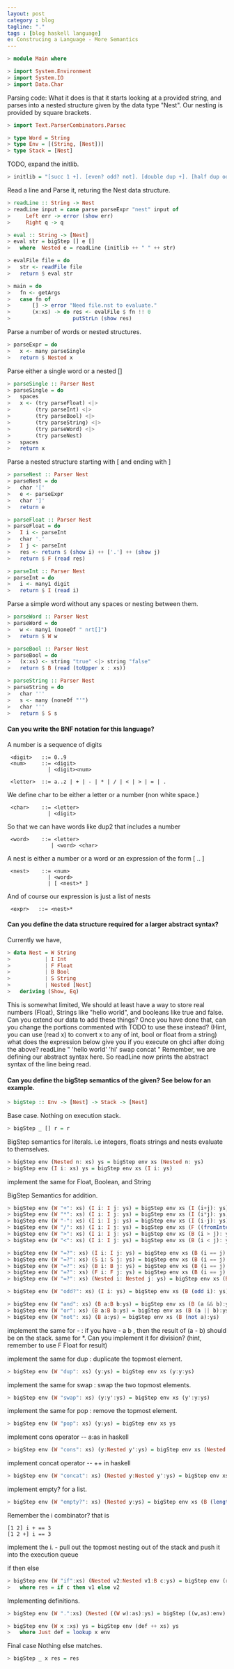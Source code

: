 ```yaml
---
layout: post
category : blog
tagline: "."
tags : [blog haskell language]
e: Construcing a Language - More Semantics
---
```


~~~ haskell
> module Main where

> import System.Environment 
> import System.IO 
> import Data.Char
~~~

Parsing code: What it does is that it starts looking at a provided string, and
parses into a nested structure given by the data type "Nest". Our nesting is
provided by square brackets.

~~~ haskell
> import Text.ParserCombinators.Parsec

> type Word = String
> type Env = [(String, [Nest])]
> type Stack = [Nest]
~~~

TODO, expand the initlib.

~~~ haskell
> initlib = "[succ 1 +]. [even? odd? not]. [double dup +]. [half dup odd? [succ 2 /] [2 /] if]."
~~~

Read a line and Parse it, returing the Nest data structure.

~~~ haskell
> readLine :: String -> Nest
> readLine input = case parse parseExpr "nest" input of
>     Left err -> error (show err)
>     Right q -> q

> eval :: String -> [Nest]
> eval str = bigStep [] e []
>   where  Nested e = readLine (initlib ++ " " ++ str)

> evalFile file = do
>   str <- readFile file
>   return $ eval str

> main = do
>   fn <- getArgs
>   case fn of
>       [] -> error "Need file.nst to evaluate."
>       (x:xs) -> do res <- evalFile $ fn !! 0
>                    putStrLn (show res)
~~~

Parse a number of words or nested structures.

~~~ haskell
> parseExpr = do
>   x <- many parseSingle
>   return $ Nested x
~~~

Parse either a single word or a nested []

~~~ haskell
> parseSingle :: Parser Nest
> parseSingle = do
>   spaces
>   x <- (try parseFloat) <|>
>        (try parseInt) <|>
>        (try parseBool) <|>
>        (try parseString) <|>
>        (try parseWord) <|>
>        (try parseNest)
>   spaces
>   return x
~~~

Parse a nested structure starting with [ and ending with ]

~~~ haskell
> parseNest :: Parser Nest
> parseNest = do
>   char '['
>   e <- parseExpr
>   char ']'
>   return e

> parseFloat :: Parser Nest
> parseFloat = do
>   I i <- parseInt
>   char '.'
>   I j <- parseInt
>   res <- return $ (show i) ++ ['.'] ++ (show j)
>   return $ F (read res)

> parseInt :: Parser Nest
> parseInt = do
>   i <- many1 digit
>   return $ I (read i)
~~~

Parse a simple word without any spaces or nesting between them.

~~~ haskell
> parseWord :: Parser Nest
> parseWord = do
>   w <- many1 (noneOf " nrt[]")
>   return $ W w

> parseBool :: Parser Nest
> parseBool = do
>   (x:xs) <- string "true" <|> string "false"
>   return $ B (read (toUpper x : xs))

> parseString :: Parser Nest
> parseString = do
>   char '''
>   s <- many (noneOf "'")
>   char '''
>   return $ S s
~~~



#### Can you write the BNF notation for this language?

A number is a sequence of digits

~~~
 <digit>   ::= 0..9
 <num>     ::= <digit>
             | <digit><num>

 <letter>  ::= a..z | + | - | * | / | < | > | = | .
~~~

We define char to be either a letter or a number (non white space.)

~~~
 <char>    ::= <letter>
             | <digit>
~~~

So that we can have words like dup2 that includes a number

~~~
 <word>    ::= <letter>
              | <word> <char>
~~~

A nest is either a number or a word or an expression of the form [ .. ]

~~~
 <nest>    ::= <num>
             | <word>
             | [ <nest>* ]
~~~

And of course our expression is just a list of nests

~~~
 <expr>   ::= <nest>*
~~~

#### Can you define the data structure required for a larger abstract syntax?

Currently we have,

~~~ haskell
> data Nest = W String
>           | I Int
>           | F Float
>           | B Bool
>           | S String
>           | Nested [Nest]
>   deriving (Show, Eq)
~~~

This is somewhat limited, We should at least have a way to store real numbers (Float),
Strings like "hello world", and booleans like true and false. Can you extend our data
to add these things? Once you have done that, can you change the portions commented with
TODO to use these instead? (Hint, you can use (read x) to convert x to any of int, bool
or float from a string)
what does the expression below give you if you execute on ghci after doing the above?
readLine  " 'hello world' 'hi' swap concat "
Remember, we are defining our abstract syntax here. So readLine now prints the abstract
syntax of the line being read.

####  Can you define the bigStep semantics of the given? See below for an example.

~~~ haskell
> bigStep :: Env -> [Nest] -> Stack -> [Nest]
~~~

Base case. Nothing on execution stack.

~~~ haskell
> bigStep _ [] r = r
~~~

BigStep semantics for literals. i.e integers, floats strings and nests evaluate to themselves.

~~~ haskell
> bigStep env (Nested n: xs) ys = bigStep env xs (Nested n: ys)
> bigStep env (I i: xs) ys = bigStep env xs (I i: ys)
~~~

implement the same for Float, Boolean, and String

BigStep Semantics for addition.

~~~ haskell
> bigStep env (W "+": xs) (I i: I j: ys) = bigStep env xs (I (i+j): ys)
> bigStep env (W "*": xs) (I i: I j: ys) = bigStep env xs (I (i*j): ys)
> bigStep env (W "-": xs) (I i: I j: ys) = bigStep env xs (I (i-j): ys)
> bigStep env (W "/": xs) (I i: I j: ys) = bigStep env xs (F ((fromIntegral i)/(fromIntegral j)): ys)
> bigStep env (W ">": xs) (I i: I j: ys) = bigStep env xs (B (i > j): ys)
> bigStep env (W "<": xs) (I i: I j: ys) = bigStep env xs (B (i < j): ys)

> bigStep env (W "=?": xs) (I i: I j: ys) = bigStep env xs (B (i == j): ys)
> bigStep env (W "=?": xs) (S i: S j: ys) = bigStep env xs (B (i == j): ys)
> bigStep env (W "=?": xs) (B i: B j: ys) = bigStep env xs (B (i == j): ys)
> bigStep env (W "=?": xs) (F i: F j: ys) = bigStep env xs (B (i == j): ys)
> bigStep env (W "=?": xs) (Nested i: Nested j: ys) = bigStep env xs (B (i == j): ys)

> bigStep env (W "odd?": xs) (I i: ys) = bigStep env xs (B (odd i): ys)

> bigStep env (W "and": xs) (B a:B b:ys) = bigStep env xs (B (a && b):ys)
> bigStep env (W "or": xs) (B a:B b:ys) = bigStep env xs (B (a || b):ys)
> bigStep env (W "not": xs) (B a:ys) = bigStep env xs (B (not a):ys)
~~~

implement the same for - : if you have - a b , then the result of (a - b) should be on the stack.
      same for *. Can you implement it for division? (hint, remember to use F Float for result)

implement the same for dup  : duplicate the topmost element.

~~~ haskell
> bigStep env (W "dup": xs) (y:ys) = bigStep env xs (y:y:ys)
~~~

implement the same for swap : swap the two topmost elements.

~~~ haskell
> bigStep env (W "swap": xs) (y:y':ys) = bigStep env xs (y':y:ys)
~~~


implement the same for pop : remove the topmost element.

~~~ haskell
> bigStep env (W "pop": xs) (y:ys) = bigStep env xs ys
~~~

implement cons operator -- a:as in haskell

~~~ haskell
> bigStep env (W "cons": xs) (y:Nested y':ys) = bigStep env xs (Nested (y:y'):ys)
~~~

implement concat operator -- ++ in haskell

~~~ haskell
> bigStep env (W "concat": xs) (Nested y:Nested y':ys) = bigStep env xs (Nested (y ++ y'):ys)
~~~

implement empty? for a list.

~~~ haskell
> bigStep env (W "empty?": xs) (Nested y:ys) = bigStep env xs (B (length y == 0):ys)
~~~

Remember the i combinator? that is 

~~~
[1 2] i + == 3
[1 2 +] i == 3
~~~

implement the i. - pull out the topmost nesting out of the stack and push it into the execution queue

if then else

~~~ haskell
> bigStep env (W "if":xs) (Nested v2:Nested v1:B c:ys) = bigStep env (res ++ xs) ys
>   where res = if c then v1 else v2
~~~

Implementing definitions.

~~~ haskell
> bigStep env (W ".":xs) (Nested ((W w):as):ys) = bigStep ((w,as):env) xs ys

> bigStep env (W x :xs) ys = bigStep env (def ++ xs) ys
>   where Just def = lookup x env
~~~

Final case Nothing else matches.

~~~ haskell
> bigStep _ x res = res
~~~

